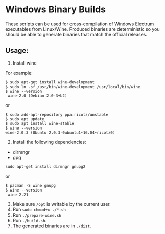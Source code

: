 Windows Binary Builds
=====================

These scripts can be used for cross-compilation of Windows Electrum executables from Linux/Wine.
Produced binaries are deterministic so you should be able to generate binaries that match the official releases.


## Usage:
1. Install wine

For example:

```
$ sudo apt-get install wine-development
$ sudo ln -sf /usr/bin/wine-development /usr/local/bin/wine
$ wine --version
 wine-2.0 (Debian 2.0-3+b2)
```

or

```
$ sudo add-apt-repository ppa:ricotz/unstable
$ sudo apt update
$ sudo apt install wine-stable
$ wine --version
wine-2.0.3 (Ubuntu 2.0.3-0ubuntu1~16.04~ricotz0)
```


2. Install the following dependencies:

 - dirmngr
 - gpg

```
sudo apt-get install dirmngr gnupg2
```
or

```
$ pacman -S wine gnupg
$ wine --version
 wine-2.21
```

3. Make sure `/opt` is writable by the current user.
4. Run `sudo chmod+x ./*.sh`
5. Run `./prepare-wine.sh`
6. Run `./build.sh`.
7. The generated binaries are in `./dist`.
